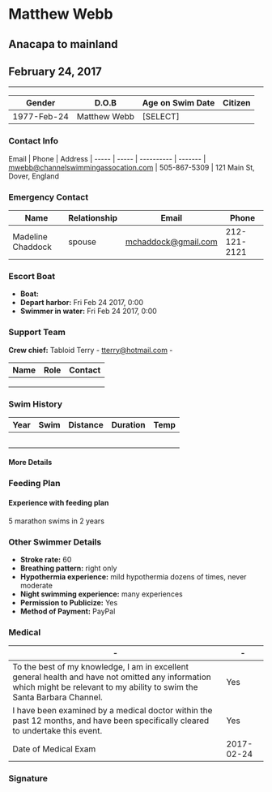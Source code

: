 # Matthew Webb
## Anacapa to mainland
## February 24, 2017

---

Gender | D.O.B | Age on Swim Date | Citizen
------ | ----- | ---------------- | -------
 | 1977-Feb-24 | Matthew Webb | [SELECT]

### Contact Info

Email | Phone | Address |
----- | ----- | ---------- | ------- |
mwebb@channelswimmingassocation.com | 505-867-5309 | 121 Main St, Dover, England

### Emergency Contact

Name | Relationship | Email | Phone | 
---- | ----- | ----- | ---------- |
Madeline Chaddock | spouse | mchaddock@gmail.com | 212-121-2121

### Escort Boat

- **Boat:** 
- **Depart harbor:** Fri Feb 24 2017, 0:00
- **Swimmer in water:** Fri Feb 24 2017, 0:00

### Support Team

**Crew chief:** Tabloid Terry - tterry@hotmail.com - 

Name | Role | Contact
---- | ---- | -------
 |  | 
 |  | 
 |  | 

### Swim History

Year | Swim | Distance | Duration | Temp
---- | ---- | -------- | -------- | ----
 |  |  |  | 
 |  |  |  | 
 |  |  |  | 
 |  |  |  | 
 |  |  |  | 

#### More Details



### Feeding Plan



#### Experience with feeding plan

5 marathon swims in 2 years

### Other Swimmer Details

- **Stroke rate:** 60
- **Breathing pattern:** right only
- **Hypothermia experience:** mild hypothermia dozens of times, never moderate
- **Night swimming experience:** many experiences
- **Permission to Publicize:** Yes
- **Method of Payment:** PayPal

### Medical

\-  |  \-
-- | --
To the best of my knowledge, I am in excellent general health and have not omitted any information which might be relevant to my ability to swim the Santa Barbara Channel. | Yes
I have been examined by a medical doctor within the past 12 months, and have been specifically cleared to undertake this event. | Yes
Date of Medical Exam | 2017-02-24

### Signature

<div id="sig_img"></div>
